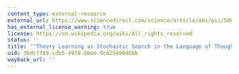 ```yaml
---
content_type: external-resource
external_url: https://www.sciencedirect.com/science/article/abs/pii/S0885201412000445
has_external_license_warning: true
license: https://en.wikipedia.org/wiki/All_rights_reserved
status: ''
title: '"Theory Learning as Stochastic Search in the Language of Thought."'
uid: 36dcf789-cdb5-4978-8bee-9c625e9946bb
wayback_url: ''
---
```

